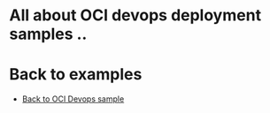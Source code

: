 All about OCI devops deployment samples ..
=======



Back to examples
============

- [Back to OCI Devops sample](./../README.md)